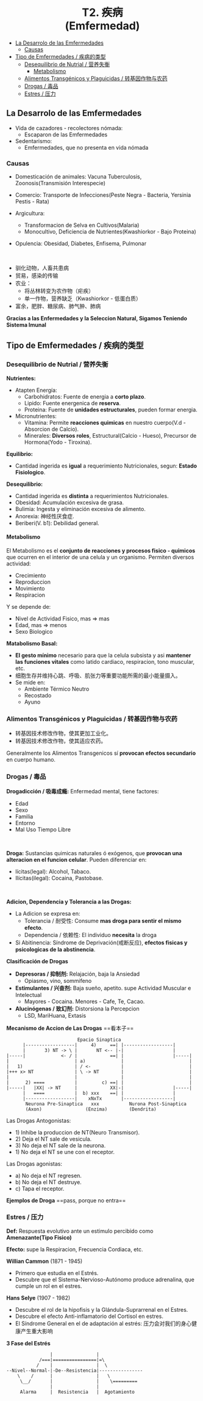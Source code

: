 <h1 align=center>T2. 疾病<br />(Emfermedad)</h1>

- [La Desarrolo de las Emfermedades](#la-desarrolo-de-las-emfermedades)
  - [Causas](#causas)
- [Tipo de Emfermedades / 疾病的类型](#tipo-de-emfermedades--疾病的类型)
  - [Desequilibrio de Nutrial / 营养失衡](#desequilibrio-de-nutrial--营养失衡)
    - [Metabolismo](#metabolismo)
  - [Alimentos Transgénicos y Plaguicidas / 转基因作物与农药](#alimentos-transgénicos-y-plaguicidas--转基因作物与农药)
  - [Drogas / 毒品](#drogas--毒品)
  - [Estres / 压力](#estres--压力)


## La Desarrolo de las Emfermedades

- Vida de cazadores - recolectores nómada:
  - Escaparon de las Emfermedades
- Sedentarismo:
  - Emfermedades, que no presenta en vida nómada

### Causas

- Domesticación de animales: Vacuna Tuberculosis, Zoonosis(Transmisión Interespecie)

- Comercio: Transporte de Infecciones(Peste Negra - Bacteria, Yersinia Pestis - Rata)

- Argicultura: 
  - Transformacion de Selva en Cultivos(Malaria)
  - Monocultivo, Deficiencia de Nutrientes(Kwashiorkor -  Bajo Proteina)

- Opulencia: Obesidad, Diabetes, Enfisema, Pulmonar

</br>

- 驯化动物，人畜共患病
- 贸易，感染的传输
- 农业：
  - 将丛林转变为农作物（疟疾）
  - 单一作物，营养缺乏（Kwashiorkor - 低蛋白质）
- 富余，肥胖、糖尿病、肺气肿、肺病

**Gracias a las Enfermedades y la Seleccion Natural, Sigamos Teniendo Sistema Imunal**

## Tipo de Emfermedades / 疾病的类型

### Desequilibrio de Nutrial / 营养失衡

**Nutrientes:**
- Atapten Energía:
  - Carbohidratos: Fuente de energia a **corto plazo**.
  - Lipido: Fuente energenica de **reserva**.
  - Proteina: Fuente de **unidades estructurales**, pueden formar energia.
- Micronutrientes:
  - Vitamina: Permite **reacciones quimicas** en nuestro cuerpo(V.d - Absorcion de Calcio).
  - Minerales: **Diversos roles**, Estructural(Calcio - Hueso), Precursor de Hormona(Yodo - Tiroxina).

**Equilibrio:**
- Cantidad ingerida es **igual** a requerimiento Nutricionales, segun: **Estado Fisiologico**.
  
**Desequilibrio:**
- Cantidad ingerida es **distinta** a requerimientos Nutricionales.
- Obesidad: Acumulación excesiva de grasa.
- Bulimia: Ingesta y eliminación excesiva de alimento.
- Anorexia: 神经性厌食症.
- Beriberi(V. b1): Debilidad general.

#### Metabolismo

El Metabolismo es el **conjunto de reacciones y procesos fisico - quimicos** que ocurren en el interior de una celula y un organismo. Permiten diversos actividad:
- Crecimiento
- Reproduccion
- Movimiento
- Respiracion

Y se depende de:
- Nivel de Actividad Fisico, mas => mas
- Edad, mas => menos
- Sexo Biologico

**Matabolismo Basal:**
- **El gesto mínimo** necesario para que la celula subsista y asi **mantener las funciones vitales** como latido cardiaco, respiracion, tono muscular, etc.
- 细胞生存并维持心跳、呼吸、肌张力等重要功能所需的最小能量摄入。
- Se mide en:
  - Ambiente Térmico Neutro
  - Recostado
  - Ayuno

### Alimentos Transgénicos y Plaguicidas / 转基因作物与农药

- 转基因技术修改作物，使其更加工业化。
- 转基因技术修改作物，使其适应农药。

Generalmente los Alimentos Transgenicos sí **provocan efectos secundario** en cuerpo humano.

### Drogas / 毒品

**Drogadicción / 吸毒成瘾:** Enfermedad mental, tiene factores:
- Edad
- Sexo
- Familia
- Entorno
- Mal Uso Tiempo Libre
</br>

**Droga:** Sustancias quimicas naturales ó exógenos, que **provocan una alteracion en el funcion celular**. Pueden diferenciar en:
- lícitas(legal): Alcohol, Tabaco.
- Ilícitas(ilegal): Cocaina, Pastobase.
</br>

**Adicion, Dependencia y Tolerancia a las Drogas:**
- La Adicion se expresa en:
  - Tolerancia / 耐受性: Consume **mas droga para sentir el mismo efecto**.
  - Dependencia / 依赖性: El individuo **necesita** la droga
- Si Abitinencia: Síndrome de Deprivación(戒断反应), **efectos fisicas y psicologicas de la abstinencia**.

**Clasificación de Drogas**
- **Depresoras / 抑制剂:** Relajación, baja la Ansiedad
  - Opiasmo, vino, sommifeno
- **Estimulantes / 兴奋剂:** Baja sueño, apetito. supe Actividad Muscular e Intelectual
  - Mayores - Cocaina. Menores - Cafe, Te, Cacao.
- **Alucinógenas / 致幻剂:** Distorsiona la Percepcion
  - LSD, MariHuana, Extasis

**Mecanismo de Accion de Las Drogas**
==看本子==

```
                          Epacio Sinaptica
      |------------------|     4)     ==| |------------------|
      |       3) NT -> \ |       NT <-- |-|                  |
|-----|             <- / |            ==| |                  |-----|
|                        | a)             |                        |
|   1)                   | / <-           |                        |
|+++ x> NT               | \ -> NT        |                        |
|                        |                |                        |
|      2) ====           |         c) ==| |                        |
|-----|   |XX| -> NT     |            XX|-|                  |-----|
      |   ====           |  b) xxx    ==| |                  |
      |------------------|    xNxTx       |------------------|
       Neurona Pre-Sinaptica   xxx           Nurona Post-Sinaptica
       (Axon)                (Enzima)        (Dendrita)

```

Las Drogas Antogonistas:
- 1\) Inhibe la produccion de NT(Neuro Transmisor).
- 2\) Deja el NT sale de vesicula.
- 3\) No deja el NT sale de la neurona.
- 1\) No deja el NT se une con el receptor.

Las Drogas agonistas:
- a) No deja el NT regresen. 
- b) No deja el NT destruye.
- c) Tapa el receptor.

**Ejemplos de Droga**
==pass, porque no entra==

### Estres / 压力

**Def:** Respuesta evolutivo ante un estimulo percibido como **Amenazante(Tipo Fisico)**

**Efecto:** supe la Respiracion, Frecuencia Cordiaca, etc.

**Willian Cammon** (1871 - 1945)
- Primero que estudia en el Estrés.
- Descubre que el Sistema-Nervioso-Autónomo produce adrenalina, que cumple un rol en el estres.

**Hans Selye** (1907 - 1982)
- Descubre el rol de la hipofisis y la Glándula-Suprarrenal en el Estres.
- Descubre el efecto Anti-inflamatorio del Cortisol en estres.
- El Síndrome General en el de adaptación al estrés: 压力会对我们的身心健康产生重大影响

**3 Fase del Estrés**
```
                |                |
            /===|================|=\
           /    |                |  \
--Nivel--Normal-|-De--Resistencia|----------------
    \    /      |                |   \
     \__/       |                |    \=========
                |                |
     Alarma     |  Resistencia   |  Agotamiento    
```